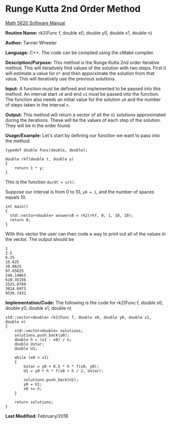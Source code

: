 # Runge Kutta 2nd Order Method

[Math 5620 Software Manual](https://tannerwheeler.github.io/math5620/main)

**Routine Name:** rk2(Func f, double x0, double y0, double x1, double n)

**Author:** Tanner Wheeler

**Language:** C++. The code can be compiled using the cMake compiler.

**Description/Purpose:** This method is the Runge Kutta 2nd order iterative method.  This will iteratively find values of the solution with two steps.  First it will estimate a value for `U*` and then apporximate the solution from that value.  This will iteratively use the previous solutions.

**Input:** A function must be defined and implemented to be passed into this method.  An interval start `x0` and end `x1` must be passed into the function.  The function also needs an initial value for the solution `y0` and the number of steps taken in the interval `n`.

**Output:** This method will return a vector of all the `U1` solutions approximated during the iterations.  These will be the values of each step of the solution.  They will be in the order found.

**Usage/Example:**
Let's start by defining our function we want to pass into the method.
```
typedef double Func(double, double);

double rkf(double t, double y)
{
	return 1 * y;
}
```
This is the function `du/dt = u(t)`.

Suppose our interval is from 0 to 10, `y0 = 1`, and the number of spaces equals 10.
```
int main()
{
  std::vector<double> answers0 = rk2(rkf, 0, 1, 10, 10);
  return 0;
}
```
With this vector the user can then code a way to print out all of the values in the vector.  The output should be
```
1
2.5
6.25
15.625
39.0625
97.65625
244.14063
610.35156
1525.8789
3814.6973
9536.7432
```

**Implementation/Code:** The following is the code for rk2(Func f, double x0, double y0, double x1, double n)
```
std::vector<double> rk2(Func f, double x0, double y0, double x1, double n)
{
	std::vector<double> solutions;
	solutions.push_back(y0);
	double h = (x1 - x0) / n;
	double Ustar;
	double U1;
	
	while (x0 < x1)
	{
		Ustar = y0 + 0.5 * h * f(x0, y0);
		U1 = y0 + h * f(x0 + h / 2, Ustar);

		solutions.push_back(U1);
		y0 = U1;
		x0 += h;
	}

	return solutions;
}
```
**Last Modified:** February/2018
